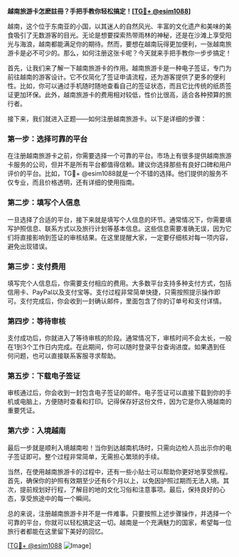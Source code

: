 **越南旅游卡怎麽註冊？手把手教你轻松搞定！[[TG💪+ @esim1088](https://t.me/s/esim1088)]**

越南，这个位于东南亚的小国，以其迷人的自然风光、丰富的文化遗产和美味的美食吸引了无数游客的目光。无论是想要探索热带雨林的神秘，还是在沙滩上享受阳光与海浪，越南都能满足你的期待。然而，要想在越南玩得更加便利，一张越南旅游卡是必不可少的。那么，如何注册这张卡呢？今天就来手把手教你一步步搞定！

首先，让我们来了解一下越南旅游卡的作用。越南旅游卡是一种电子签证，专门为前往越南的游客设计。它不仅简化了签证申请流程，还为游客提供了更多的便利性。比如，你可以通过手机随时随地查看自己的签证状态，而且它比传统的纸质签证更加环保。此外，越南旅游卡的费用相对较低，性价比很高，适合各种预算的旅行者。

接下来，我们就进入正题——如何注册越南旅游卡。以下是详细的步骤：

### **第一步：选择可靠的平台**
在注册越南旅游卡之前，你需要选择一个可靠的平台。市场上有很多提供越南旅游卡服务的公司，但并不是所有平台都值得信赖。建议你选择那些有良好口碑和用户评价的平台。比如，TG💪+ @esim1088就是一个不错的选择。他们提供的服务不仅专业，而且价格透明，还有详细的使用指南。

### **第二步：填写个人信息**
一旦选择了合适的平台，接下来就是填写个人信息的环节。通常情况下，你需要填写护照信息、联系方式以及旅行计划等基本信息。这些信息需要准确无误，因为它们将直接影响到签证的审核结果。在这里提醒大家，一定要仔细核对每一项内容，避免出现错误。

### **第三步：支付费用**
填写完个人信息后，你需要支付相应的费用。大多数平台支持多种支付方式，包括信用卡、PayPal以及支付宝等。支付过程非常简单快捷，只需按照提示操作即可。支付完成后，你会收到一封确认邮件，里面包含了你的订单号和支付详情。

### **第四步：等待审核**
支付成功后，你就进入了等待审核的阶段。通常情况下，审核时间不会太长，一般在1到3个工作日内完成。在此期间，你可以随时登录平台查询进度。如果遇到任何问题，也可以直接联系客服寻求帮助。

### **第五步：下载电子签证**
审核通过后，你会收到一封包含电子签证的邮件。电子签证可以直接下载到你的手机或电脑上，方便随时查看和打印。记得保存好这份文件，因为它是你入境越南的重要凭证。

### **第六步：入境越南**
最后一步就是顺利入境越南啦！当你到达越南机场时，只需向边检人员出示你的电子签证即可。整个过程非常简单，无需担心繁琐的手续。

当然，在使用越南旅游卡的过程中，还有一些小贴士可以帮助你更好地享受旅程。首先，确保你的护照有效期至少还有6个月以上，以免因护照过期而无法入境。其次，提前规划好行程，了解目的地的文化习俗和注意事项。最后，保持良好的心态，享受旅途中的每一个瞬间。

总的来说，注册越南旅游卡并不是一件难事。只要按照上述步骤操作，并选择一个可靠的平台，你就可以轻松搞定这一切。越南是一个充满魅力的国家，希望每一位旅行者都能在这里留下美好的回忆。

[[TG💪+ @esim1088](https://t.me/s/esim1088) ![Image](https://i.postimg.cc/4NQfJmqS/Snipaste-2025-05-13-00-14-12.png)]